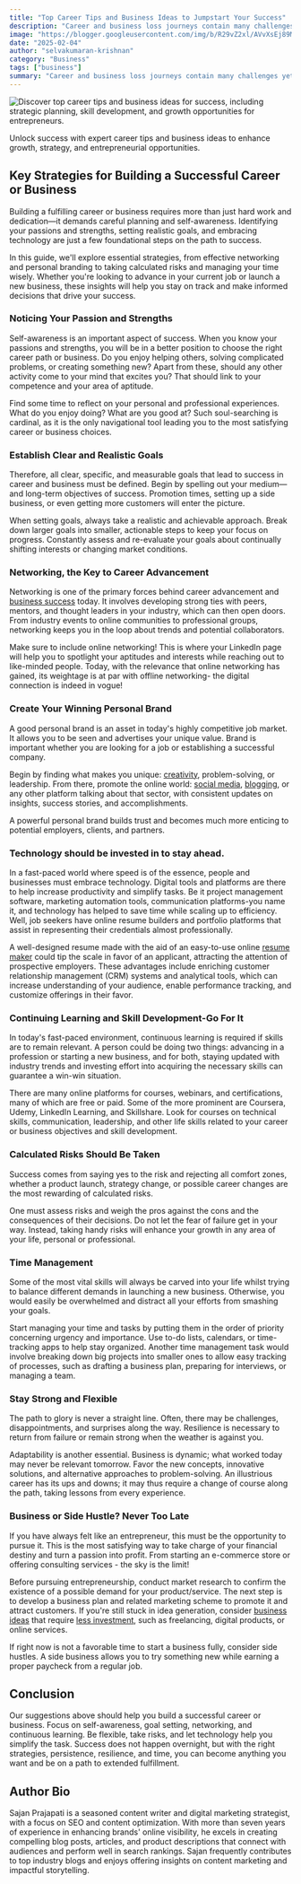 ```yaml
---
title: "Top Career Tips and Business Ideas to Jumpstart Your Success"
description: "Career and business loss journeys contain many challenges yet bounteous opportunities. Whether a person is just starting a career or is bent on changi"
image: "https://blogger.googleusercontent.com/img/b/R29vZ2xl/AVvXsEj89MIkXI4G8Jc50PVbFtJWw8TsCEHVYxmiGXXUBijDeVK_bO1moiYhFrhejaaEb8NTVMxskb6CJstH34DQ9iJ-u946PZVp4p2vusnqf8xi2hEBmhORqdnUTaH9DTx1Q1xzwXtFUDbGjkOgsOnR8TSY7drPnfb87GnHzvr8uuPkuWi1TxgVmzimC287gl3R/s1600/top-career-tips-business-ideas.webp"
date: "2025-02-04"
author: "selvakumaran-krishnan"
category: "Business"
tags: ["business"]
summary: "Career and business loss journeys contain many challenges yet bounteous opportunities. Whether a person is just starting a career or is bent on changing a path, the right foundation will guarantee success in the long run. This article will discuss snippets of career advice and business ideas to change the world and fulfill one's dreams."
---
```


![Discover top career tips and business ideas for success, including strategic planning, skill development, and growth opportunities for entrepreneurs.](https://blogger.googleusercontent.com/img/b/R29vZ2xl/AVvXsEj89MIkXI4G8Jc50PVbFtJWw8TsCEHVYxmiGXXUBijDeVK_bO1moiYhFrhejaaEb8NTVMxskb6CJstH34DQ9iJ-u946PZVp4p2vusnqf8xi2hEBmhORqdnUTaH9DTx1Q1xzwXtFUDbGjkOgsOnR8TSY7drPnfb87GnHzvr8uuPkuWi1TxgVmzimC287gl3R/s1600/top-career-tips-business-ideas.webp "Top Career Tips and Business Ideas for Success")

Unlock success with expert career tips and business ideas to enhance growth, strategy, and entrepreneurial opportunities.

Key Strategies for Building a Successful Career or Business
-----------------------------------------------------------

Building a fulfilling career or business requires more than just hard work and dedication—it demands careful planning and self-awareness. Identifying your passions and strengths, setting realistic goals, and embracing technology are just a few foundational steps on the path to success.

In this guide, we'll explore essential strategies, from effective networking and personal branding to taking calculated risks and managing your time wisely. Whether you're looking to advance in your current job or launch a new business, these insights will help you stay on track and make informed decisions that drive your success.

### Noticing Your Passion and Strengths

Self-awareness is an important aspect of success. When you know your passions and strengths, you will be in a better position to choose the right career path or business. Do you enjoy helping others, solving complicated problems, or creating something new? Apart from these, should any other activity come to your mind that excites you? That should link to your competence and your area of aptitude.

Find some time to reflect on your personal and professional experiences. What do you enjoy doing? What are you good at? Such soul-searching is cardinal, as it is the only navigational tool leading you to the most satisfying career or business choices.

### Establish Clear and Realistic Goals

Therefore, all clear, specific, and measurable goals that lead to success in career and business must be defined. Begin by spelling out your medium—and long-term objectives of success. Promotion times, setting up a side business, or even getting more customers will enter the picture.

When setting goals, always take a realistic and achievable approach. Break down larger goals into smaller, actionable steps to keep your focus on progress. Constantly assess and re-evaluate your goals about continually shifting interests or changing market conditions.

### Networking, the Key to Career Advancement

Networking is one of the primary forces behind career advancement and [business success](https://www.wikimint.com/5-rules-to-grow-your-business-big) today. It involves developing strong ties with peers, mentors, and thought leaders in your industry, which can then open doors. From industry events to online communities to professional groups, networking keeps you in the loop about trends and potential collaborators.

Make sure to include online networking! This is where your LinkedIn page will help you to spotlight your aptitudes and interests while reaching out to like-minded people. Today, with the relevance that online networking has gained, its weightage is at par with offline networking- the digital connection is indeed in vogue!

### Create Your Winning Personal Brand

A good personal brand is an asset in today's highly competitive job market. It allows you to be seen and advertises your unique value. Brand is important whether you are looking for a job or establishing a successful company.

Begin by finding what makes you unique: [creativity](https://www.wikimint.com/unlocking-power-of-creative-thinking), problem-solving, or leadership. From there, promote the online world: [social media](https://developer.wikimint.com/2023/10/top-social-media-networking-sites.html), [blogging](https://www.wikimint.com/start-blogging-make-money), or any other platform talking about that sector, with consistent updates on insights, success stories, and accomplishments.

A powerful personal brand builds trust and becomes much more enticing to potential employers, clients, and partners.

### Technology should be invested in to stay ahead.

In a fast-paced world where speed is of the essence, people and businesses must embrace technology. Digital tools and platforms are there to help increase productivity and simplify tasks. Be it project management software, marketing automation tools, communication platforms-you name it, and technology has helped to save time while scaling up to efficiency. Well, job seekers have online resume builders and portfolio platforms that assist in representing their credentials almost professionally.

A well-designed resume made with the aid of an easy-to-use online [resume maker](https://play.google.com/store/apps/details?id=com.myresumebuilder) could tip the scale in favor of an applicant, attracting the attention of prospective employers. These advantages include enriching customer relationship management (CRM) systems and analytical tools, which can increase understanding of your audience, enable performance tracking, and customize offerings in their favor.

### Continuing Learning and Skill Development-Go For It

In today's fast-paced environment, continuous learning is required if skills are to remain relevant. A person could be doing two things: advancing in a profession or starting a new business, and for both, staying updated with industry trends and investing effort into acquiring the necessary skills can guarantee a win-win situation.

There are many online platforms for courses, webinars, and certifications, many of which are free or paid. Some of the more prominent are Coursera, Udemy, LinkedIn Learning, and Skillshare. Look for courses on technical skills, communication, leadership, and other life skills related to your career or business objectives and skill development.

### Calculated Risks Should Be Taken

Success comes from saying yes to the risk and rejecting all comfort zones, whether a product launch, strategy change, or possible career changes are the most rewarding of calculated risks.

One must assess risks and weigh the pros against the cons and the consequences of their decisions. Do not let the fear of failure get in your way. Instead, taking handy risks will enhance your growth in any area of your life, personal or professional.

### Time Management

Some of the most vital skills will always be carved into your life whilst trying to balance different demands in launching a new business. Otherwise, you would easily be overwhelmed and distract all your efforts from smashing your goals.

Start managing your time and tasks by putting them in the order of priority concerning urgency and importance. Use to-do lists, calendars, or time-tracking apps to help stay organized. Another time management task would involve breaking down big projects into smaller ones to allow easy tracking of processes, such as drafting a business plan, preparing for interviews, or managing a team.

### Stay Strong and Flexible

The path to glory is never a straight line. Often, there may be challenges, disappointments, and surprises along the way. Resilience is necessary to return from failure or remain strong when the weather is against you.

Adaptability is another essential. Business is dynamic; what worked today may never be relevant tomorrow. Favor the new concepts, innovative solutions, and alternative approaches to problem-solving. An illustrious career has its ups and downs; it may thus require a change of course along the path, taking lessons from every experience.

### Business or Side Hustle? Never Too Late

If you have always felt like an entrepreneur, this must be the opportunity to pursue it. This is the most satisfying way to take charge of your financial destiny and turn a passion into profit. From starting an e-commerce store or offering consulting services - the sky is the limit!

Before pursuing entrepreneurship, conduct market research to confirm the existence of a possible demand for your product/service. The next step is to develop a business plan and related marketing scheme to promote it and attract customers. If you're still stuck in idea generation, consider [business ideas](https://www.wikimint.com/best-online-business-ideas) that require [less investment](https://www.wikimint.com/reduce-business-expenses), such as freelancing, digital products, or online services.

If right now is not a favorable time to start a business fully, consider side hustles. A side business allows you to try something new while earning a proper paycheck from a regular job.

Conclusion
----------

Our suggestions above should help you build a successful career or business. Focus on self-awareness, goal setting, networking, and continuous learning. Be flexible, take risks, and let technology help you simplify the task. Success does not happen overnight, but with the right strategies, persistence, resilience, and time, you can become anything you want and be on a path to extended fulfillment.

Author Bio
----------

Sajan Prajapati is a seasoned content writer and digital marketing strategist, with a focus on SEO and content optimization. With more than seven years of experience in enhancing brands' online visibility, he excels in creating compelling blog posts, articles, and product descriptions that connect with audiences and perform well in search rankings. Sajan frequently contributes to top industry blogs and enjoys offering insights on content marketing and impactful storytelling.